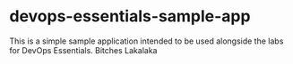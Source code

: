 # devops-essentials-sample-app

This is a simple sample application intended to be used alongside the labs for DevOps Essentials.
 Bitches Lakalaka
